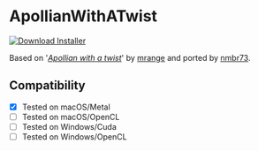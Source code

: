 # ApollianWithATwist
[![Download Installer](https://img.shields.io/static/v1?label=Download&message=ApollianWithATwist-Installer.lua&color=blue)](ApollianWithATwist-Installer.lua "Installer")

Based on '_[Apollian with a twist](https://www.shadertoy.com/view/Wl3fzM)_' by [mrange](https://www.shadertoy.com/user/mrange) and ported by [nmbr73](../../Site/Profiles/nmbr73.md).

## Compatibility
- [x] Tested on macOS/Metal
- [ ] Tested on macOS/OpenCL
- [ ] Tested on Windows/Cuda
- [ ] Tested on Windows/OpenCL
